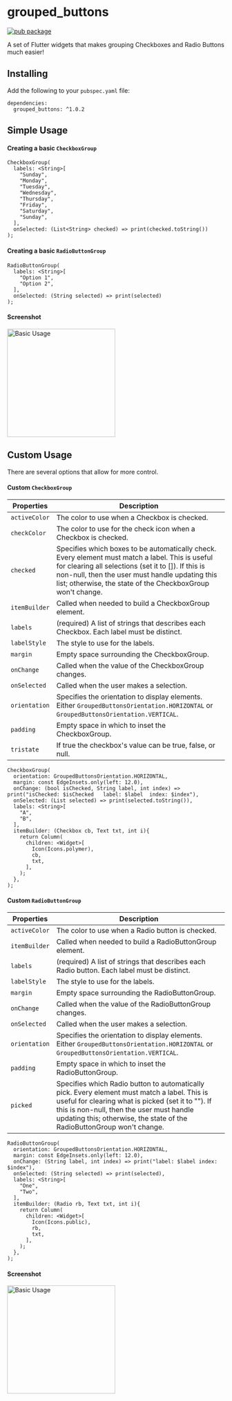 # grouped_buttons
[![pub package](https://img.shields.io/pub/v/grouped_buttons.svg)](https://pub.dartlang.org/packages/grouped_buttons)

A set of Flutter widgets that makes grouping Checkboxes and Radio Buttons much easier!

## Installing

Add the following to your `pubspec.yaml` file:

    dependencies:
      grouped_buttons: ^1.0.2
      
## Simple Usage
#### Creating a basic `CheckboxGroup`

    CheckboxGroup(
      labels: <String>[
        "Sunday",
        "Monday",
        "Tuesday",
        "Wednesday",
        "Thursday",
        "Friday",
        "Saturday",
        "Sunday",
      ],
      onSelected: (List<String> checked) => print(checked.toString())
    );
    
#### Creating a basic `RadioButtonGroup`

    RadioButtonGroup(
      labels: <String>[
        "Option 1",
        "Option 2",
      ],
      onSelected: (String selected) => print(selected)
    );

#### Screenshot
<img width="250px" src="https://raw.githubusercontent.com/akshathjain/grouped_buttons/master/screenshots/basicusagescreenshot.png" alt="Basic Usage"/>

## Custom Usage
There are several options that allow for more control.

#### Custom `CheckboxGroup`
|   Properties  |  Description |
|---------------|--------------|
|`activeColor`  |The color to use when a Checkbox is checked.  |
|`checkColor`   |The color to use for the check icon when a Checkbox is checked.   |
|`checked`      |Specifies which boxes to be automatically check. Every element must match a label. This is useful for clearing all selections (set it to []). If this is non-null, then the user must handle updating this list; otherwise, the state of the CheckboxGroup won't change. |
|`itemBuilder`  |Called when needed to build a CheckboxGroup element.   |
|`labels`       |(required) A list of strings that describes each Checkbox. Each label must be distinct. |
|`labelStyle`   |The style to use for the labels.   |
|`margin`       |Empty space surrounding the CheckboxGroup.   |
|`onChange`     |Called when the value of the CheckboxGroup changes.   |
|`onSelected`   |Called when the user makes a selection.   |
|`orientation`  |Specifies the orientation to display elements. Either `GroupedButtonsOrientation.HORIZONTAL` or `GroupedButtonsOrientation.VERTICAL`.  |
|`padding`      |Empty space in which to inset the CheckboxGroup.   |
|`tristate`     |If true the checkbox's value can be true, false, or null.   |

    CheckboxGroup(
      orientation: GroupedButtonsOrientation.HORIZONTAL,
      margin: const EdgeInsets.only(left: 12.0),
      onChange: (bool isChecked, String label, int index) => print("isChecked: $isChecked   label: $label  index: $index"),
      onSelected: (List selected) => print(selected.toString()),
      labels: <String>[
        "A",
        "B",
      ],
      itemBuilder: (Checkbox cb, Text txt, int i){
        return Column(
          children: <Widget>[
            Icon(Icons.polymer),
            cb,
            txt,
          ],
        );
      },
    );

#### Custom `RadioButtonGroup`
|   Properties  |  Description |
|---------------|--------------|
|`activeColor`  |The color to use when a Radio button is checked.  |
|`itemBuilder`  |Called when needed to build a RadioButtonGroup element.   |
|`labels`       |(required) A list of strings that describes each Radio button. Each label must be distinct.   |
|`labelStyle`   |The style to use for the labels.   |
|`margin`       |Empty space surrounding the RadioButtonGroup.   |
|`onChange`     |Called when the value of the RadioButtonGroup changes.   |
|`onSelected`   |Called when the user makes a selection.   |
|`orientation`  |Specifies the orientation to display elements. Either `GroupedButtonsOrientation.HORIZONTAL` or `GroupedButtonsOrientation.VERTICAL`.  |
|`padding`      |Empty space in which to inset the RadioButtonGroup.   |
|`picked`       |Specifies which Radio button to automatically pick. Every element must match a label. This is useful for clearing what is picked (set it to ""). If this is non-null, then the user must handle updating this; otherwise, the state of the RadioButtonGroup won't change. |

    RadioButtonGroup(
      orientation: GroupedButtonsOrientation.HORIZONTAL,
      margin: const EdgeInsets.only(left: 12.0),
      onChange: (String label, int index) => print("label: $label index: $index"),
      onSelected: (String selected) => print(selected),
      labels: <String>[
        "One",
        "Two",
      ],
      itemBuilder: (Radio rb, Text txt, int i){
        return Column(
          children: <Widget>[
            Icon(Icons.public),
            rb,
            txt,
          ],
        );
      },
    );

#### Screenshot
<img width="250px" src="https://raw.githubusercontent.com/akshathjain/grouped_buttons/master/screenshots/customusagescreenshot.png" alt="Basic Usage"/>
